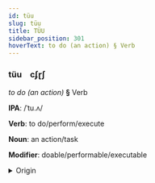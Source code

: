 ```yaml
---
id: tüu
slug: tüu
title: TÜU
sidebar_position: 301
hoverText: to do (an action) § Verb
---
```


### tüu&emsp;<span kind="abugida">cʄɽʃ</span>

*to do (an action)* **§** Verb

**IPA**: /ˈtu.ʌ/

**Verb**: to do/perform/execute

**Noun**: an action/task

**Modifier**: doable/performable/executable

<details>
    <summary>Origin</summary>
    Khmer ធ្វើ thvəə /tʰʋəː/<br/>
    <em>Austro-Asiatic Language Family</em>
</details>